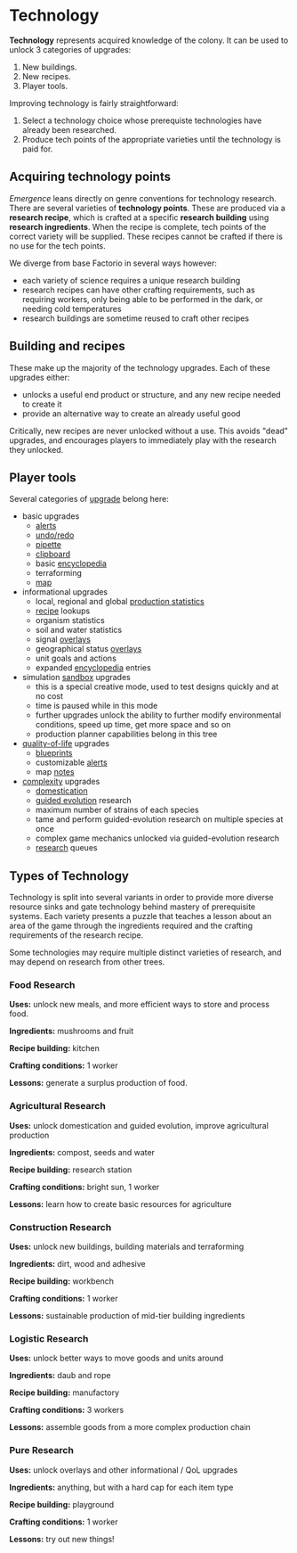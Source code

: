 # Technology

**Technology** represents acquired knowledge of the colony.
It can be used to unlock 3 categories of upgrades:

1. New buildings.
2. New recipes.
3. Player tools.

Improving technology is fairly straightforward:

1. Select a technology choice whose prerequiste technologies have already been researched.
2. Produce tech points of the appropriate varieties until the technology is paid for.

## Acquiring technology points

*Emergence* leans directly on genre conventions for technology research.
There are several varieties of **technology points**.
These are produced via a **research recipe**, which is crafted at a specific **research building** using **research ingredients**.
When the recipe is complete, tech points of the correct variety will be supplied.
These recipes cannot be crafted if there is no use for the tech points.

We diverge from base Factorio in several ways however:

- each variety of science requires a unique research building
- research recipes can have other crafting requirements, such as requiring workers, only being able to be performed in the dark, or needing cold temperatures
- research buildings are sometime reused to craft other recipes

## Building and recipes

These make up the majority of the technology upgrades.
Each of these upgrades either:

- unlocks a useful end product or structure, and any new recipe needed to create it
- provide an alternative way to create an already useful good

Critically, new recipes are never unlocked without a use.
This avoids "dead" upgrades, and encourages players to immediately play with the research they unlocked.

## Player tools

Several categories of [upgrade](../glossary.md#upgrade) belong here:

- basic upgrades
  - [alerts](../glossary.md#alert)
  - [undo/redo](../glossary.md#undo)
  - [pipette](../glossary.md#pipette)
  - [clipboard](../glossary.md#clipboard)
  - basic [encyclopedia](../glossary.md#encyclopedia)
  - terraforming
  - [map](../glossary.md#map)
- informational upgrades
  - local, regional and global [production statistics](../glossary.md#production-statistics)
  - [recipe](../glossary.md#recipe) lookups
  - organism statistics
  - soil and water statistics
  - signal [overlays](../glossary.md#overlay)
  - geographical status [overlays](../glossary.md#overlay)
  - unit goals and actions
  - expanded [encyclopedia](../glossary.md#encyclopedia) entries
- simulation [sandbox](../glossary.md#sandbox) upgrades
  - this is a special creative mode, used to test designs quickly and at no cost
  - time is paused while in this mode
  - further upgrades unlock the ability to further modify environmental conditions, speed up time, get more space and so on
  - production planner capabilities belong in this tree
- [quality-of-life](../glossary.md#quality-of-life) upgrades
  - [blueprints](../glossary.md#blueprint)
  - customizable [alerts](../glossary.md#alert)
  - map [notes](../glossary.md#notes)
- [complexity](../glossary.md#depth-and-complexity) upgrades
  - [domestication](domestication.md)
  - [guided evolution](guided-evolution.md) research
  - maximum number of strains of each species
  - tame and perform guided-evolution research on multiple species at once
  - complex game mechanics unlocked via guided-evolution research
  - [research](../glossary.md#research) queues

## Types of Technology

Technology is split into several variants in order to provide more diverse resource sinks and gate technology behind mastery of prerequisite systems.
Each variety presents a puzzle that teaches a lesson about an area of the game through the ingredients required and the crafting requirements of the research recipe.

Some technologies may require multiple distinct varieties of research, and may depend on research from other trees.

### Food Research

**Uses:** unlock new meals, and more efficient ways to store and process food.

**Ingredients:** mushrooms and fruit

**Recipe building:** kitchen

**Crafting conditions:** 1 worker

**Lessons:** generate a surplus production of food.

### Agricultural Research

**Uses:** unlock domestication and guided evolution, improve agricultural production

**Ingredients:** compost, seeds and water

**Recipe building:** research station

**Crafting conditions:** bright sun, 1 worker

**Lessons:** learn how to create basic resources for agriculture

### Construction Research

**Uses:** unlock new buildings, building materials and terraforming

**Ingredients:** dirt, wood and adhesive

**Recipe building:** workbench

**Crafting conditions:** 1 worker

**Lessons:** sustainable production of mid-tier building ingredients

### Logistic Research

**Uses:** unlock better ways to move goods and units around

**Ingredients:** daub and rope

**Recipe building:** manufactory

**Crafting conditions:** 3 workers

**Lessons:** assemble goods from a more complex production chain

### Pure Research

**Uses:** unlock overlays and other informational / QoL upgrades

**Ingredients:** anything, but with a hard cap for each item type

**Recipe building:** playground

**Crafting conditions:** 1 worker

**Lessons:** try out new things!
